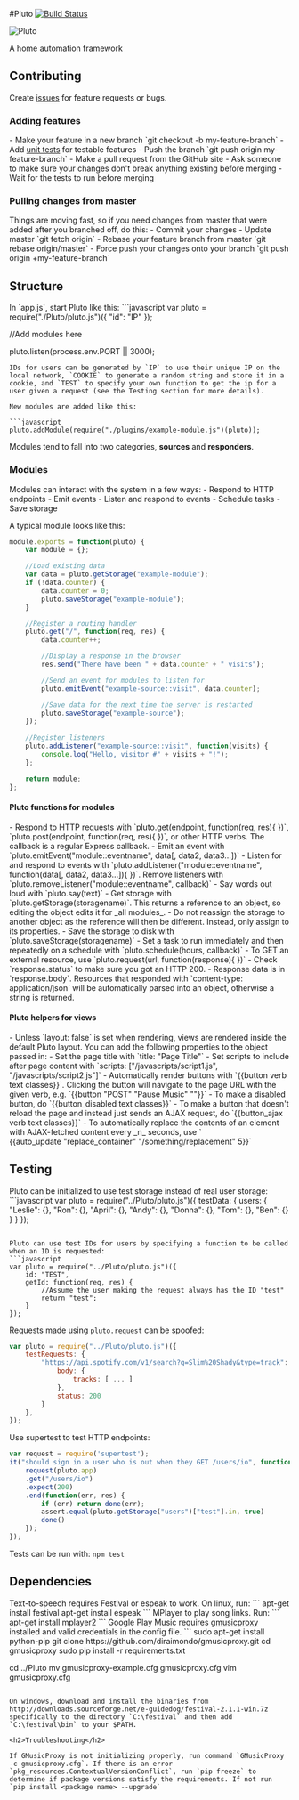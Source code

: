 #Pluto [![Build Status](https://travis-ci.org/davepagurek/Pluto.svg?branch=master)](https://travis-ci.org/pahgawk/Pluto)

![Pluto](https://raw.githubusercontent.com/pahgawk/Pluto/a826a991dda8d84eaa80be1155b0f0f6b685e851/public/images/pluto-small.png)

A home automation framework

<h2>Contributing</h2>
Create <a href="https://github.com/pahgawk/Pluto/issues">issues</a> for feature requests or bugs.

<h3>Adding features</h3>
- Make your feature in a new branch `git checkout -b my-feature-branch`
- Add <a href="#testing">unit tests</a> for testable features
- Push the branch `git push origin my-feature-branch`
- Make a pull request from the GitHub site
- Ask someone to make sure your changes don't break anything existing before merging
- Wait for the tests to run before merging

<h3>Pulling changes from master</h3>
Things are moving fast, so if you need changes from master that were added after you branched off, do this:
- Commit your changes
- Update master `git fetch origin`
- Rebase your feature branch from master `git rebase origin/master`
- Force push your changes onto your branch `git push origin +my-feature-branch`

<h2>Structure</h2>
In `app.js`, start Pluto like this:
```javascript
var pluto = require("./Pluto/pluto.js")({
    "id": "IP"
});

//Add modules here

pluto.listen(process.env.PORT || 3000);
```
IDs for users can be generated by `IP` to use their unique IP on the local network, `COOKIE` to generate a random string and store it in a cookie, and `TEST` to specify your own function to get the ip for a user given a request (see the Testing section for more details).

New modules are added like this:

```javascript
pluto.addModule(require("./plugins/example-module.js")(pluto));
```

Modules tend to fall into two categories, <strong>sources</strong> and <strong>responders</strong>.

<h3>Modules</h3>
Modules can interact with the system in a few ways:
- Respond to HTTP endpoints
- Emit events
- Listen and respond to events
- Schedule tasks
- Save storage

A typical module looks like this:
```javascript
module.exports = function(pluto) {
    var module = {};

    //Load existing data
    var data = pluto.getStorage("example-module");
    if (!data.counter) {
        data.counter = 0;
        pluto.saveStorage("example-module");
    }

    //Register a routing handler
    pluto.get("/", function(req, res) {
        data.counter++;

        //Display a response in the browser
        res.send("There have been " + data.counter + " visits");

        //Send an event for modules to listen for
        pluto.emitEvent("example-source::visit", data.counter);

        //Save data for the next time the server is restarted
        pluto.saveStorage("example-source");
    });
    
    //Register listeners
    pluto.addListener("example-source::visit", function(visits) {
        console.log("Hello, visitor #" + visits + "!");
    };

    return module;
};
```

<h4>Pluto functions for modules</h4>
- Respond to HTTP requests with `pluto.get(endpoint, function(req, res){ })`, `pluto.post(endpoint, function(req, res){ })`, or other HTTP verbs. The callback is a regular Express callback.
- Emit an event with `pluto.emitEvent("module::eventname", data[, data2, data3...])`
- Listen for and respond to events with `pluto.addListener("module::eventname", function(data[, data2, data3...]){ })`. Remove listeners with `pluto.removeListener("module::eventname", callback)`
- Say words out loud with `pluto.say(text)`
- Get storage with `pluto.getStorage(storagename)`. This returns a reference to an object, so editing the object edits it for _all modules_.
  - Do not reassign the storage to another object as the reference will then be different. Instead, only assign to its properties.
  - Save the storage to disk with `pluto.saveStorage(storagename)`
- Set a task to run immediately and then repeatedly on a schedule with `pluto.schedule(hours, callback)`
- To GET an external resource, use `pluto.request(url, function(response){ })`
  - Check `response.status` to make sure you got an HTTP 200.
  - Response data is in `response.body`. Resources that responded with `content-type: application/json` will be automatically parsed into an object, otherwise a string is returned.

<h4>Pluto helpers for views</h4>
- Unless `layout: false` is set when rendering, views are rendered inside the default Pluto layout. You can add the following properties to the object passed in:
  - Set the page title with `title: "Page Title"`
  - Set scripts to include after page content with `scripts: ["/javascripts/script1.js", "/javascripts/script2.js"]`
- Automatically render buttons with `{{button verb text classes}}`. Clicking the button will navigate to the page URL with the given verb, e.g. `{{button "POST" "Pause Music" ""}}`
- To make a disabled button, do `{{button_disabled text classes}}`
- To make a button that doesn't reload the page and instead just sends an AJAX request, do `{{button_ajax verb text classes}}`
- To automatically replace the contents of an element with AJAX-fetched content every _n_ seconds, use `<div id="replace_container"></div> {{auto_update "replace_container" "/something/replacement" 5}}`

<h2>Testing</h2>
Pluto can be initialized to use test storage instead of real user storage:
```javascript
var pluto = require("../Pluto/pluto.js")({
    testData: {
        users: {
            "Leslie": {},
            "Ron": {},
            "April": {},
            "Andy": {},
            "Donna": {},
            "Tom": {},
            "Ben": {}
        }
    }
});

```

Pluto can use test IDs for users by specifying a function to be called when an ID is requested:
```javascript
var pluto = require("../Pluto/pluto.js")({
    id: "TEST",
    getId: function(req, res) {
        //Assume the user making the request always has the ID "test"
        return "test";
    }
});
```

Requests made using `pluto.request` can be spoofed:
```javascript
var pluto = require("../Pluto/pluto.js")({
    testRequests: {
        "https://api.spotify.com/v1/search?q=Slim%20Shady&type=track": {
            body: {
                tracks: [ ... ]
            },
            status: 200
        }
    },
});
```

Use supertest to test HTTP endpoints:
```javascript
var request = require('supertest');
it("should sign in a user who is out when they GET /users/io", function(done) {
    request(pluto.app)
    .get("/users/io")
    .expect(200)
    .end(function(err, res) {
        if (err) return done(err);
        assert.equal(pluto.getStorage("users")["test"].in, true)
        done()
    });
});
```


Tests can be run with: `npm test`


<h2>Dependencies</h2>
Text-to-speech requires Festival or espeak to work. On linux, run:
```
apt-get install festival
apt-get install espeak
```
MPlayer to play song links. Run:
```
apt-get install mplayer2
```
Google Play Music requires <a href="https://github.com/diraimondo/gmusicproxy">gmusicproxy</a> installed and valid credentials in the config file.
```
sudo apt-get install python-pip
git clone https://github.com/diraimondo/gmusicproxy.git
cd gmusicproxy
sudo pip install -r requirements.txt

cd ../Pluto
mv gmusicproxy-example.cfg gmusicproxy.cfg
vim gmusicproxy.cfg
```

On windows, download and install the binaries from http://downloads.sourceforge.net/e-guidedog/festival-2.1.1-win.7z specifically to the directory `C:\festival` and then add `C:\festival\bin` to your $PATH.

<h2>Troubleshooting</h2>

If GMusicProxy is not initializing properly, run command `GMusicProxy -c gmusicproxy.cfg`. If there is an error `pkg_resources.ContextualVersionConflict`, run `pip freeze` to determine if package versions satisfy the requirements. If not run `pip install <package name> --upgrade`